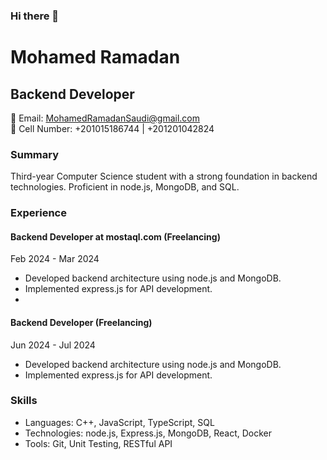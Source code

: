 ### Hi there 👋

<!--
**MohamedRamadanSaudi/MohamedRamadanSaudi** is a ✨ _special_ ✨ repository because its `README.md` (this file) appears on your GitHub profile.

Here are some ideas to get you started:

- 🔭 I’m currently working on ...
- 🌱 I’m currently learning ...
- 👯 I’m looking to collaborate on ...
- 🤔 I’m looking for help with ...
- 💬 Ask me about ...
- 📫 How to reach me: ...
- 😄 Pronouns: ...
- ⚡ Fun fact: ...
-->
# Mohamed Ramadan

## Backend Developer

📧 Email: MohamedRamadanSaudi@gmail.com  
📱 Cell Number: +201015186744 | +201201042824

### Summary
Third-year Computer Science student with a strong foundation in backend technologies. Proficient in node.js, MongoDB, and SQL.

### Experience

#### Backend Developer at mostaql.com (Freelancing)
Feb 2024 - Mar 2024
- Developed backend architecture using node.js and MongoDB.
- Implemented express.js for API development.
- 
#### Backend Developer (Freelancing)
Jun 2024 - Jul 2024
- Developed backend architecture using node.js and MongoDB.
- Implemented express.js for API development.

### Skills
- Languages: C++, JavaScript, TypeScript, SQL
- Technologies: node.js, Express.js, MongoDB, React, Docker
- Tools: Git, Unit Testing, RESTful API
